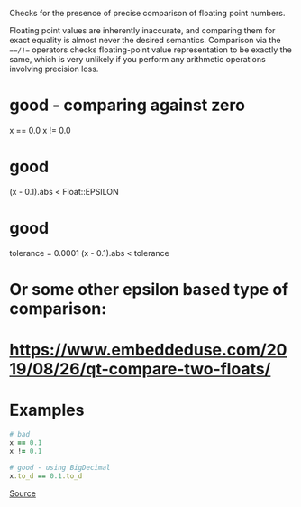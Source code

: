 
Checks for the presence of precise comparison of floating point numbers.

Floating point values are inherently inaccurate, and comparing them for exact equality
is almost never the desired semantics. Comparison via the `==/!=` operators checks
floating-point value representation to be exactly the same, which is very unlikely
if you perform any arithmetic operations involving precision loss.

 # good - comparing against zero
  x == 0.0
  x != 0.0

  # good
  (x - 0.1).abs < Float::EPSILON

  # good
  tolerance = 0.0001
  (x - 0.1).abs < tolerance

  # Or some other epsilon based type of comparison:
  # https://www.embeddeduse.com/2019/08/26/qt-compare-two-floats/

# Examples

```ruby
# bad
x == 0.1
x != 0.1

# good - using BigDecimal
x.to_d == 0.1.to_d
```

[Source](http://www.rubydoc.info/gems/rubocop/RuboCop/Cop/Lint/FloatComparison)